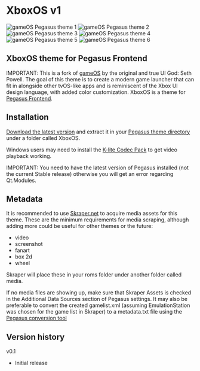 # XboxOS v1

![gameOS Pegasus theme 1](https://imgur.com/RGXLfmm)
![gameOS Pegasus theme 2](https://imgur.com/19DZEJ1)
![gameOS Pegasus theme 3](https://imgur.com/x5ATDSx)
![gameOS Pegasus theme 4](https://imgur.com/q9qtciB)
![gameOS Pegasus theme 5](https://imgur.com/15RY5Tv)
![gameOS Pegasus theme 6](https://news.xbox.com/en-us/wp-content/uploads/sites/2/2020/08/Xbox-Visual-Refesh-Style-Guide.jpg?w=1200)


## XboxOS theme for Pegasus Frontend

IMPORTANT: This is a fork of [gameOS](https://github.com/PlayingKarrde/gameOS/releases/latest) by the original and true UI God: Seth Powell. The goal of this theme is to create a modern game launcher that can fit in alongside other tvOS-like apps and is reminiscent of the Xbox UI design language, with added color customization. XboxOS is a theme for [Pegasus Frontend](http://pegasus-frontend.org/).

## Installation

[Download the latest version](https://github.com/alfredolvera/XboxOS/releases/latest) and extract it in your [Pegasus theme directory](http://pegasus-frontend.org/docs/user-guide/installing-themes/) under a folder called XboxOS.

Windows users may need to install the [K-lite Codec Pack](https://www.codecguide.com/download_kl.htm) to get video playback working.

IMPORTANT: You need to have the latest version of Pegasus installed (not the current Stable release) otherwise you will get an error regarding Qt.Modules.

## Metadata

It is recommended to use [Skraper.net](http://www.skraper.net/) to acquire media assets for this theme. These are the minimum requirements for media scraping, although adding more could be useful for other themes or the future:

- video
- screenshot
- fanart
- box 2d
- wheel

Skraper will place these in your roms folder under another folder called media.

If no media files are showing up, make sure that Skraper Assets is checked in the Additional Data Sources section of Pegasus settings. It may also be preferable to convert the created gamelist.xml (assuming EmulationStation was chosen for the game list in Skraper) to a metadata.txt file using the [Pegasus conversion tool](http://pegasus-frontend.org/tools/convert/)

## Version history
v0.1
- Initial release
